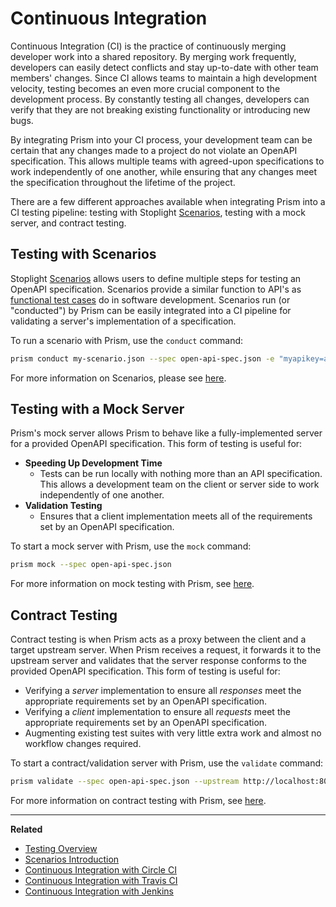 # Continuous Integration

Continuous Integration (CI) is the practice of continuously merging developer
work into a shared repository. By merging work frequently, developers can easily
detect conflicts and stay up-to-date with other team members' changes. Since CI
allows teams to maintain a high development velocity, testing becomes an even
more crucial component to the development process. By constantly testing all
changes, developers can verify that they are not breaking existing functionality
or introducing new bugs.

By integrating Prism into your CI process, your development team can be certain
that any changes made to a project do not violate an OpenAPI specification. This
allows multiple teams with agreed-upon specifications to work independently of
one another, while ensuring that any changes meet the specification throughout
the lifetime of the project.

There are a few different approaches available when integrating Prism into a CI
testing pipeline:
testing with Stoplight [Scenarios](./scenarios-introduction.md),
testing with a mock server, and
contract testing.

## Testing with Scenarios

Stoplight [Scenarios](./scenarios-introduction.md) allows users to define
multiple steps for testing an OpenAPI specification. Scenarios provide a similar
function to API's as [functional test
cases](https://en.wikipedia.org/wiki/Functional_testing) do in software
development. Scenarios run (or "conducted") by Prism can be easily integrated
into a CI pipeline for validating a server's implementation of a specification.

To run a scenario with Prism, use the `conduct` command:

```bash
prism conduct my-scenario.json --spec open-api-spec.json -e "myapikey=abc123"
```

For more information on Scenarios, please see [here](./scenarios-introduction.md).

## Testing with a Mock Server

Prism's mock server allows Prism to behave like a
fully-implemented server for a provided OpenAPI specification. This form of
testing is useful for:

* **Speeding Up Development Time**
  * Tests can be run locally with nothing more
    than an API specification. This allows a development team on the client or
    server side to work independently of one another.
* **Validation Testing**
  * Ensures that a client implementation meets all of the requirements set by an
    OpenAPI specification.

To start a mock server with Prism, use the `mock` command:

```bash
prism mock --spec open-api-spec.json
```

For more information on mock testing with Prism, see [here](FIXME).

## Contract Testing

Contract testing is when Prism acts as a proxy between the client and a target
upstream server. When Prism receives a request, it forwards it to the upstream
server and validates that the server response conforms to the provided OpenAPI
specification. This form of testing is useful for:

* Verifying a _server_ implementation to ensure all _responses_ meet the
  appropriate requirements set by an OpenAPI specification.
* Verifying a _client_ implementation to ensure all _requests_ meet the
  appropriate requirements set by an OpenAPI specification.
* Augmenting existing test suites with very little extra work and almost no
  workflow changes required.

To start a contract/validation server with Prism, use the `validate` command:

```bash
prism validate --spec open-api-spec.json --upstream http://localhost:8080
```

For more information on contract testing with Prism, see [here](FIXME).

---

**Related**

* [Testing Overview](./overview.md)
* [Scenarios Introduction](./scenarios-introduction.md)
* [Continuous Integration with Circle CI](./continous-integration-circle.md)
* [Continuous Integration with Travis CI](./continous-integration-travis.md)
* [Continuous Integration with Jenkins](./continous-integration-jenkins.md)
